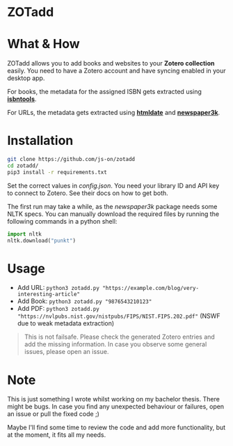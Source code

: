 ZOTadd
===

# What & How
ZOTadd allows you to add books and websites to your **Zotero collection** easily. You need to have a Zotero account and have syncing enabled in your desktop app.

For books, the metadata for the assigned ISBN gets extracted using [**isbntools**](https://github.com/xlcnd/isbntools).

For URLs, the metadata gets extracted using [**htmldate**](https://htmldate.readthedocs.io/en/latest/index.html) and [**newspaper3k**](https://newspaper.readthedocs.io/en/latest/).

# Installation
```sh
git clone https://github.com/js-on/zotadd
cd zotadd/
pip3 install -r requirements.txt
```
Set the correct values in *config.json*. You need your library ID and API key to connect to Zotero. See their docs on how to get both.

The first run may take a while, as the *newspaper3k* package needs some NLTK specs. You can manually download the required files by running the following commands in a python shell:

```py
import nltk
nltk.download("punkt")
```

# Usage
- Add URL: `python3 zotadd.py "https://example.com/blog/very-interesting-article"`
- Add Book: `python3 zotadd.py "9876543210123"`
- Add PDF: `python3 zotadd.py "https://nvlpubs.nist.gov/nistpubs/FIPS/NIST.FIPS.202.pdf"` (NSWF due to weak metadata extraction)

> This is not failsafe. Please check the generated Zotero entries and add the missing information. In case you observe some general issues, please open an issue.

# Note
This is just something I wrote whilst working on my bachelor thesis. There might be bugs. In case you find any unexpected behaviour or failures, open an issue or pull the fixed code ;)

Maybe I'll find some time to review the code and add more functionality, but at the moment, it fits all my needs.